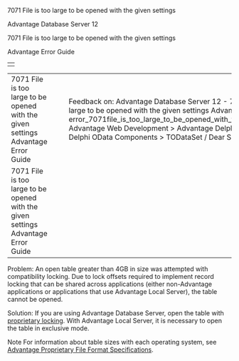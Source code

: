 7071 File is too large to be opened with the given settings




Advantage Database Server 12  

7071 File is too large to be opened with the given settings

Advantage Error Guide

|  |
| --- |
|  |

|  |  |  |  |  |
| --- | --- | --- | --- | --- |
| 7071 File is too large to be opened with the given settings  Advantage Error Guide |  |  | Feedback on: Advantage Database Server 12 - 7071 File is too large to be opened with the given settings Advantage Error Guide error\_7071file\_is\_too\_large\_to\_be\_opened\_with\_the\_given\_settings Advantage Web Development > Advantage Delphi OData Client > Delphi OData Components > TODataSet / Dear Support Staff, |  |
| 7071 File is too large to be opened with the given settings  Advantage Error Guide |  |  |  |  |

Problem: An open table greater than 4GB in size was attempted with compatibility locking. Due to lock offsets required to implement record locking that can be shared across applications (either non-Advantage applications or applications that use Advantage Local Server), the table cannot be opened.

Solution: If you are using Advantage Database Server, open the table with [proprietary locking](master_advantage_proprietary_locking.htm). With Advantage Local Server, it is necessary to open the table in exclusive mode.

Note For information about table sizes with each operating system, see [Advantage Proprietary File Format Specifications](master_advantage_proprietary_file_format_specifications.htm).
